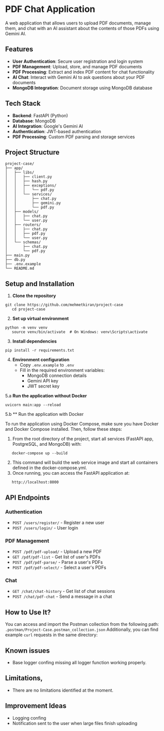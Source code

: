 # PDF Chat Application

A web application that allows users to upload PDF documents, manage them, and chat with an AI assistant about the
contents of those PDFs using Gemini AI.

## Features

- **User Authentication**: Secure user registration and login system
- **PDF Management**: Upload, store, and manage PDF documents
- **PDF Processing**: Extract and index PDF content for chat functionality
- **AI Chat**: Interact with Gemini AI to ask questions about your PDF documents
- **MongoDB Integration**: Document storage using MongoDB database

## Tech Stack

- **Backend**: FastAPI (Python)
- **Database**: MongoDB
- **AI Integration**: Google's Gemini AI
- **Authentication**: JWT-based authentication
- **PDF Processing**: Custom PDF parsing and storage services

## Project Structure

```
project-case/
├── app/
│   ├── libs/
│   │   ├── client.py
│   │   ├── hash.py
│   │   ├── exceptions/
│   │   │   └── pdf.py
│   │   └── services/
│   │       ├── chat.py
│   │       ├── gemini.py
│   │       └── pdf.py
│   ├── models/
│   │   ├── chat.py
│   │   └── user.py
│   ├── routers/
│   │   ├── chat.py
│   │   ├── pdf.py
│   │   └── user.py
│   └── schemas/
│       ├── chat.py
│       └── pdf.py
├── main.py
├── db.py
├── .env.example
└── README.md
```

## Setup and Installation

1. **Clone the repository**

```shell script
git clone https://github.com/mehmetkiran/project-case
   cd project-case
```

2. **Set up virtual environment**

```shell script
python -m venv venv
   source venv/bin/activate  # On Windows: venv\Scripts\activate
```

3. **Install dependencies**

```shell script
pip install -r requirements.txt
```

4. **Environment configuration**
    - Copy `.env.example` to `.env`
    - Fill in the required environment variables:
        - MongoDB connection details
        - Gemini API key
        - JWT secret key

5.a **Run the application without Docker**

```shell script
uvicorn main:app --reload
```

5.b ** Run the application with Docker

To run the application using Docker Compose, make sure you have Docker and Docker Compose installed. Then, follow these
steps:

1. From the root directory of the project, start all services (FastAPI app, PostgreSQL, and MongoDB) with:

```shell script
   docker-compose up --build
```

2. This command will build the web service image and start all containers defined in the docker-compose.yml.
3. Once running, you can access the FastAPI application at:

```shell script
   http://localhost:8000
```

## API Endpoints

### Authentication

- `POST /users/register/` - Register a new user
- `POST /users/login/` - User login

### PDF Management

- `POST /pdf/pdf-upload/` - Upload a new PDF
- `GET /pdf/pdf-list` - Get list of user's PDFs
- `POST /pdf/pdf-parse/` - Parse a user's PDFs
- `POST /pdf/pdf-select/` - Select a user's PDFs

### Chat

- `GET /chat/chat-history` - Get list of chat sessions
- `POST /chat/pdf-chat` - Send a message in a chat

## How to Use It?

You can access and import the Postman collection from the following path:
```.postman/Project-Case.postman_collection.json```
Additionally, you can find example `curl` requests in the same directory:

## Known issues

* Base logger confing missing all logger function working properly.

## Limitations,

* There are no limitations identified at the moment.

## Improvement Ideas

* Logging confing
* Notification sent to the user when large files finish uploading